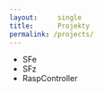 ```yaml
---
layout:     single
title:      Projekty
permalink: /projects/
---
```


<ul>
    <li>SFe</li>
    <li>SFz</li>
    <li>RaspController</li>
</ul>